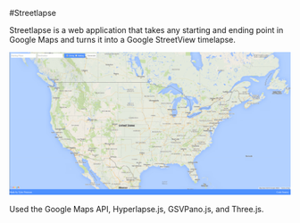 #Streetlapse

Streetlapse is a web application that takes any starting and ending point in Google Maps and turns it into a Google StreetView timelapse.

![alt tag](https://github.com/Gingernaut/Streetlapse/blob/master/Media/preview.png)

Used the Google Maps API, Hyperlapse.js, GSVPano.js, and Three.js.

